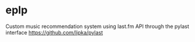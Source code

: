 eplp
====

Custom music recommendation system using last.fm API through the pylast interface https://github.com/lipka/pylast
